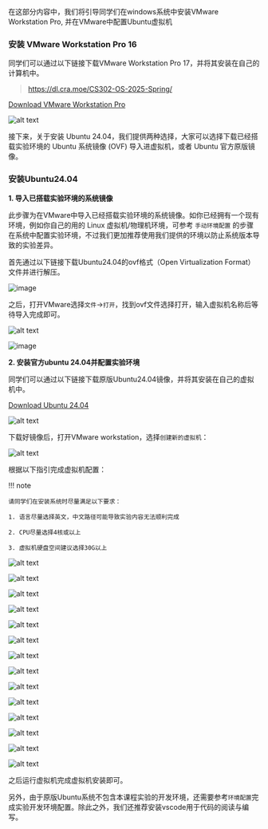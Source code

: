 在这部分内容中，我们将引导同学们在windows系统中安装VMware Workstation Pro, 并在VMware中配置Ubuntu虚拟机

### 安装 VMware Workstation Pro 16

同学们可以通过以下链接下载VMware Workstation Pro 17，并将其安装在自己的计算机中。

> https://dl.cra.moe/CS302-OS-2025-Spring/

[Download VMware Workstation Pro](https://dl.cra.moe/CS302-OS-2025-Spring/)

![alt text](../../assets/env/1739626473455.png)

接下来，关于安装 Ubuntu 24.04，我们提供两种选择，大家可以选择下载已经搭载实验环境的 Ubuntu 系统镜像 (OVF) 导入进虚拟机，或者 Ubuntu 官方原版镜像。

### 安装Ubuntu24.04

**1. 导入已搭载实验环境的系统镜像**

此步骤为在VMware中导入已经搭载实验环境的系统镜像。如你已经拥有一个现有环境，例如你自己的用的 Linux 虚拟机/物理机环境，可参考 `手动环境配置` 的步骤在系统中配置实验环境，不过我们更加推荐使用我们提供的环境以防止系统版本导致的实验差异。

首先通过以下链接下载Ubuntu24.04的ovf格式（Open Virtualization Format）文件并进行解压。

![image](https://github.com/user-attachments/assets/cdabcc01-f4c5-4259-8a59-4e6f8e7a7bf8)

之后，打开VMware选择`文件`->`打开`，找到ovf文件选择打开，输入虚拟机名称后等待导入完成即可。

![alt text](../../assets/env/1739636121752.png)

![image](https://github.com/user-attachments/assets/fca4c76a-e2bc-46a9-9f2a-d97c382c70f6)

**2. 安装官方ubuntu 24.04并配置实验环境**

同学们可以通过以下链接下载原版Ubuntu24.04镜像，并将其安装在自己的虚拟机中。

[Download Ubuntu 24.04](https://dl.cra.moe/CS302-OS-2025-Spring/)

![alt text](../../assets/env/1739626789598.png)

下载好镜像后，打开VMware workstation，选择`创建新的虚拟机`：

![alt text](../../assets/env/1739626866726.png)

根据以下指引完成虚拟机配置：

!!! note

    请同学们在安装系统时尽量满足以下要求：

    1. 语言尽量选择英文，中文路径可能导致实验内容无法顺利完成
    
    2. CPU尽量选择4核或以上
    
    3. 虚拟机硬盘空间建议选择30G以上

![alt text](../../assets/env/1739626927161.png)

![alt text](../../assets/env/1739626967069.png)

![alt text](../../assets/env/1739627013900.png)

![alt text](../../assets/env/1739627469200.png)

![alt text](../../assets/env/1739627842844.png)

![alt text](../../assets/env/1739627870793.png)

![alt text](../../assets/env/1739627924557.png)

![alt text](../../assets/env/1739628024569.png)

![alt text](../../assets/env/1739628041415.png)

![alt text](../../assets/env/1739628052406.png)

![alt text](../../assets/env/1739628065758.png)

![alt text](../../assets/env/1739628131052.png)

![alt text](../../assets/env/1739628156200.png)

![alt text](../../assets/env/1739628170685.png)

之后运行虚拟机完成虚拟机安装即可。

另外，由于原版Ubuntu系统不包含本课程实验的开发环境，还需要参考`环境配置`完成实验开发环境配置。除此之外，我们还推荐安装vscode用于代码的阅读与编写。


